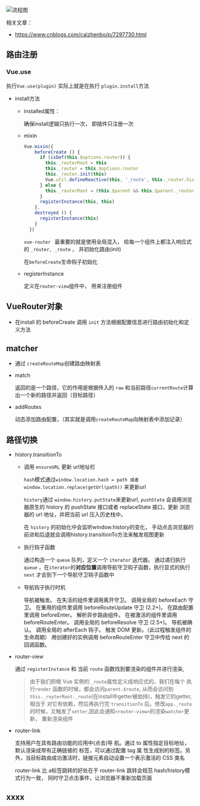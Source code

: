 ![流程图](https://image-static.segmentfault.com/309/446/3094460228-7e6ede65f143e2c6)



相关文章：

- https://www.cnblogs.com/caizhenbo/p/7297730.html



## 路由注册

### Vue.use

执行`Vue.use(plugin)` 实际上就是在执行 `plugin.install`方法

- install方法

  - installed属性：

    确保install逻辑只执行一次， 即插件只注册一次

  - mixin

    ```js
    Vue.mixin({
        beforeCreate () {
          if (isDef(this.$options.router)) {
            this._routerRoot = this
            this._router = this.$options.router
            this._router.init(this)
            Vue.util.defineReactive(this, '_route', this._router.history.current)
          } else {
            this._routerRoot = (this.$parent && this.$parent._routerRoot) || this
          }
          registerInstance(this, this)
        },
        destroyed () {
          registerInstance(this)
        }
      })
    ```

    `vue-router	` 最重要的就是使用全局混入， 给每一个组件上都注入响应式的 `_router, _route` ， 并初始化路由(init)

    在`beforeCreate`生命钩子初始化

  - registerInstance

    定义在`router-view`组件中， 用来注册组件





## VueRouter对象

- 在install 的 beforeCreate 调用 `init` 方法根据配置信息进行路由初始化和定义方法



## matcher

- 通过 `createRouteMap`创建路由映射表

- match

  返回的是一个路径，它的作用是根据传入的 `raw` 和当前路径`currentRoute`计算出一个新的路径并返回（目标路径）

- addRoutes

  动态添加路由配置，（其实就是调用`createRouteMap`向映射表中添加记录）





## 路径切换

- history.transitionTo

  - 调用 `ensureURL`  更新 url地址栏

    `hash`模式通过`window.location.hash = path 或者 window.location.replace(getUrl(path))`	来更新url

    `history`通过	`window.history.putState`来更新url, `pushState` 会调用浏览器原生的 history 的 pushState 接口或者 replaceState 接口，更新 浏览器的 url 地址，并把当前 url 压入历史栈中。

    在	`history` 的初始化中会监听window.history的变化， 手动点击浏览器的前进和后退就会调用history.transitionTo方法来触发视图更新

  - 执行钩子函数

    通过构造一个 `queue` 队列，定义一个 `iterator` 迭代器。 通过递归执行`queue` ，在`iterator`的**对应位置**调用导航守卫钩子函数，执行显式的执行 `next` 才会到下一个导航守卫钩子函数中

  - 导航钩子执行时机

    导航被触发。
    在失活的组件里调用离开守卫。
    调用全局的 beforeEach 守卫。
    在重用的组件里调用 beforeRouteUpdate 守卫 (2.2+)。
    在路由配置里调用 beforeEnter。
    解析异步路由组件。
    在被激活的组件里调用 beforeRouteEnter。
    调用全局的 beforeResolve 守卫 (2.5+)。
    导航被确认。
    调用全局的 afterEach 钩子。
    触发 DOM 更新。（此过程触发组件的生命周期）
    用创建好的实例调用 beforeRouteEnter 守卫中传给 next 的回调函数。

    

    

- router-view

  通过 `registerInstance` 和 当前 `route` 函数找到要渲染的组件并进行渲染,

  > 由于我们把根 Vue 实例的 `_route`属性定义成响应式的，我们在每个 <router-view> 执行`render`
  > 函数的时候，都会访问`parent.$route`, 从而会访问到 `this._royterRoot._route`(在install中getter被劫持)，触发它的getter,相当于<router-view> 对它有依赖，然后再执行完  `transitionTo` 后，修改`app._route`的时候，又触发了`setter`,因此会通知`<router-view>`的渲染`watcher`更新， 重新渲染组件

- router-link

  支持用户在具有路由功能的应用中(点击)导 航。通过 to 属性指定目标地址，默认渲染成带有正确链接的 <a> 标签，可以通过配置 tag 属 性生成别的标签。另外，当目标路由成功激活时，链接元素自动设置一个表示激活的 CSS 类名

  router-link 比 a标签跳转的好处在于 router-link 跳转会规范 hash/history模式行为一致， 同时守卫点击事件，让浏览器不重新加载页面





## xxxx
